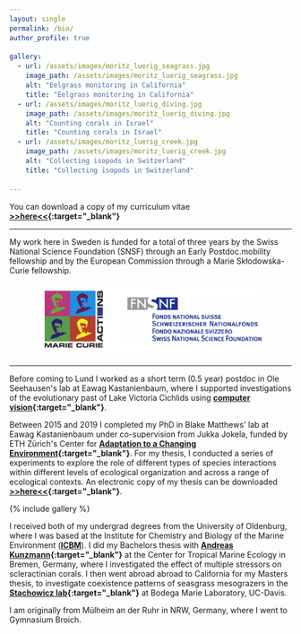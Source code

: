 ```yaml
---
layout: single
permalink: /bio/
author_profile: true

gallery:
  - url: /assets/images/moritz_luerig_seagrass.jpg
    image_path: /assets/images/moritz_luerig_seagrass.jpg
    alt: "Eelgrass monitoring in California"
    title: "Eelgrass monitoring in California"
  - url: /assets/images/moritz_luerig_diving.jpg
    image_path: /assets/images/moritz_luerig_diving.jpg
    alt: "Counting corals in Israel"
    title: "Counting corals in Israel"
  - url: /assets/images/moritz_luerig_creek.jpg
    image_path: /assets/images/moritz_luerig_creek.jpg
    alt: "Collecting isopods in Switzerland"
    title: "Collecting isopods in Switzerland"

---
```

You can download a copy of my curriculum vitae **[>>here<<](/assets/mluerig_CV.pdf){:target="_blank"}**

****

My work here in Sweden is funded for a total of three years by the Swiss National Science Foundation (SNSF) through an Early Postdoc.mobility fellowship and by the European Commission through a Marie Skłodowska-Curie fellowship.

<p align="center">
<img src="/assets/images/logos/funding.png" width="400">
</p>

****

Before coming to Lund I worked as a short term (0.5 year) postdoc in Ole Seehausen's lab at Eawag Kastanienbaum, where I supported investigations of the evolutionary past of Lake Victoria Cichlids using **[computer vision](https://mluerig.github.io/phenopype/example_8_cichlid_teeth.html){:target="_blank"}**.

Between 2015 and 2019 I completed my PhD in Blake Matthews' lab at Eawag Kastanienbaum under co-supervision from Jukka Jokela, funded by ETH Zürich's Center for **[Adaptation to a Changing Environment](https://adaptation.ethz.ch/){:target="_blank"}**. For my thesis, I conducted a series of experiments to explore the role of different types of species interactions within different levels of ecological organization and across a range of ecological contexts. An electronic copy of my thesis can be downloaded **[>>here<<](https://www.dora.lib4ri.ch/eawag/islandora/object/eawag%3A19819){:target="_blank"}**. 

{% include gallery %}

I received both of my undergrad degrees from the University of Oldenburg, where I was based at the Institute for Chemistry and Biology of the Marine Environment (**[ICBM](https://uol.de/icbm)**). I did my Bachelors thesis with **[Andreas Kunzmann](https://www.leibniz-zmt.de/de/tropenforschung/organisation/wissenschaftliche-abteilungen-struktur/oekologie/ag-experimentelle-aquakultur.html){:target="_blank"}** at the Center for Tropical Marine Ecology in Bremen, Germany, where I investigated the effect of multiple stressors on scleractinian corals. I then went abroad abroad to California for my Masters thesis, to investigate coexistence patterns of seasgrass mesograzers in the **[Stachowicz lab](https://stachlab.wordpress.com/){:target="_blank"}** at Bodega Marie Laboratory, UC-Davis. 

I am originally from Mülheim an der Ruhr in NRW, Germany, where I went to Gymnasium Broich.